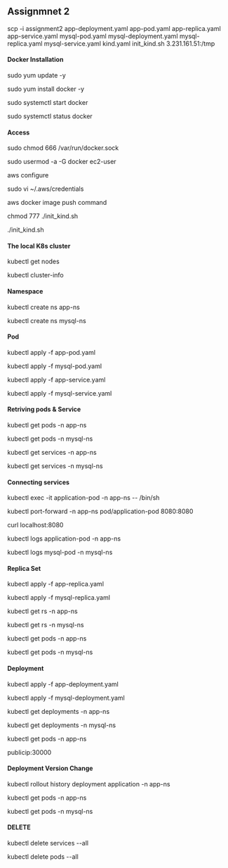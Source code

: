 ## Assignmnet 2 ##


scp -i assignment2 app-deployment.yaml app-pod.yaml app-replica.yaml app-service.yaml mysql-pod.yaml mysql-deployment.yaml mysql-replica.yaml mysql-service.yaml kind.yaml init_kind.sh 3.231.161.51:/tmp


 #### Docker Installation ####

sudo yum update -y

sudo yum install docker -y

sudo systemctl start docker

sudo systemctl status docker

#### Access ####

sudo chmod 666 /var/run/docker.sock

sudo usermod -a -G docker ec2-user

aws configure

sudo vi ~/.aws/credentials

aws docker image push command

chmod 777 ./init_kind.sh 

./init_kind.sh

#### The local K8s cluster ####

kubectl get nodes

kubectl cluster-info


#### Namespace ####

kubectl create ns app-ns

kubectl create ns mysql-ns

#### Pod ####

kubectl apply -f app-pod.yaml 

kubectl apply -f mysql-pod.yaml 

kubectl apply -f app-service.yaml 

kubectl apply -f mysql-service.yaml 

#### Retriving pods & Service ####

kubectl get pods -n app-ns

kubectl get pods -n mysql-ns

kubectl get services -n app-ns

kubectl get services -n mysql-ns

#### Connecting services ####

kubectl exec -it application-pod -n app-ns  -- /bin/sh 

kubectl port-forward -n app-ns pod/application-pod 8080:8080

curl localhost:8080

kubectl logs application-pod -n app-ns

kubectl logs mysql-pod -n mysql-ns


#### Replica Set ####

kubectl apply -f app-replica.yaml

kubectl apply -f mysql-replica.yaml

kubectl get rs -n app-ns

kubectl get rs -n mysql-ns

kubectl get pods -n app-ns

kubectl get pods -n mysql-ns
#### Deployment ####

kubectl apply -f app-deployment.yaml

kubectl apply -f mysql-deployment.yaml 

kubectl get deployments -n app-ns

kubectl get deployments  -n mysql-ns

kubectl get pods -n app-ns

publicip:30000


#### Deployment Version Change ####

kubectl rollout history deployment application -n app-ns

kubectl get pods -n app-ns

kubectl get pods -n mysql-ns


#### DELETE ####

kubectl delete services --all 

kubectl delete pods --all 




